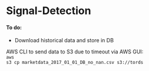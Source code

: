 # Signal-Detection


<h4> To do:</h4>

<ul>
<li>Download historical data and store in DB</li>
</ul>


AWS CLI to send data to S3 due to timeout via AWS GUI:</br>
<code>aws s3 cp marketdata_2017_01_01_DB_no_nan.csv s3://tords</code>

